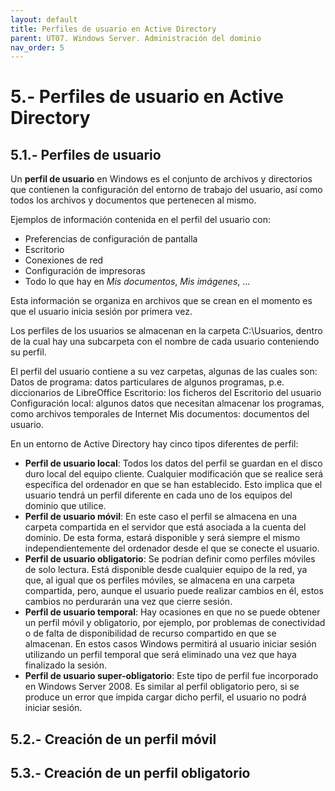 ```yaml
---
layout: default
title: Perfiles de usuario en Active Directory
parent: UT07. Windows Server. Administración del dominio
nav_order: 5
---
```


# 5.- Perfiles de usuario en Active Directory

## 5.1.- Perfiles de usuario

Un **perfil de usuario** en Windows es el conjunto de archivos y directorios que contienen la configuración del entorno de trabajo del usuario, así como todos los archivos y documentos que pertenecen al mismo.

Ejemplos de información contenida en el perfil del usuario con:

- Preferencias de configuración de pantalla
- Escritorio
- Conexiones de red
- Configuración de impresoras
- Todo lo que hay en *Mis documentos*, *Mis imágenes*, ...

Esta información se organiza en archivos que se crean en el momento es que el usuario inicia sesión por primera vez.

Los perfiles de los usuarios se almacenan en la carpeta C:\Usuarios, dentro de la cual hay una subcarpeta con el nombre de cada usuario conteniendo su perfil.

El perfil del usuario contiene a su vez carpetas, algunas de las cuales son:
Datos de programa: datos particulares de algunos programas, p.e. diccionarios de LibreOffice
Escritorio: los ficheros del Escritorio del usuario
Configuración local: algunos datos que necesitan almacenar los programas, como archivos temporales de Internet
Mis documentos: documentos del usuario.

En un entorno de Active Directory hay cinco tipos diferentes de perfil:
- **Perfil de usuario local**: Todos los datos del perfil se guardan en el disco duro local del equipo cliente. Cualquier modificación que se realice será específica del ordenador en que se han establecido. Esto implica que el usuario tendrá un perfil diferente en cada uno de los equipos del dominio que utilice.
- **Perfil de usuario móvil**: En este caso el perfil se almacena en una carpeta compartida en el servidor que está asociada a la cuenta del dominio. De esta forma, estará disponible y será siempre el mismo independientemente del ordenador desde el que se conecte el usuario.
- **Perfil de usuario obligatorio**: Se podrían definir como perfiles móviles de solo lectura. Está disponible desde cualquier equipo de la red, ya que, al igual que os perfiles móviles, se almacena en una carpeta compartida, pero, aunque el usuario puede realizar cambios en él, estos cambios no perdurarán una vez que cierre sesión.
- **Perfil de usuario temporal**: Hay ocasiones en que no se puede obtener un perfil móvil y obligatorio, por ejemplo, por problemas de conectividad o de falta de disponibilidad de recurso compartido en que se almacenan. En estos casos Windows permitirá al usuario iniciar sesión utilizando un perfil temporal que será eliminado una vez que haya finalizado la sesión.
- **Perfil de usuario super-obligatorio**: Este tipo de perfil fue incorporado en Windows Server 2008. Es similar al perfil obligatorio pero, si se produce un error que impida cargar dicho perfil, el usuario no podrá iniciar sesión.


## 5.2.- Creación de un perfil móvil


## 5.3.- Creación de un perfil obligatorio

